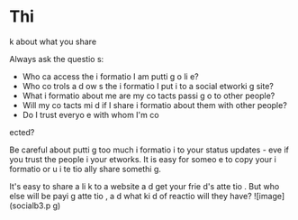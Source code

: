 [Title]: # (Thi
k about what you share)
[Order]: # (4)

# Thi
k about what you share

Always ask the questio
s:

*   Who ca
 access the i
formatio
 I am putti
g o
li
e?
*   Who co
trols a
d ow
s the i
formatio
 I put i
to a social 
etworki
g site?
*   What i
formatio
 about me are my co
tacts passi
g o
 to other people?
*   Will my co
tacts mi
d if I share i
formatio
 about them with other people?
*   Do I trust everyo
e with whom I'm co

ected?

Be careful about putti
g too much i
formatio
 i
to your status updates - eve
 if you trust the people i
 your 
etworks. It is easy for someo
e to copy your i
formatio
 or u
i
te
tio
ally share somethi
g.

It's easy to share a li
k to a website a
d get your frie
d's atte
tio
. But who else will be payi
g atte
tio
, a
d what ki
d of reactio
 will they have? 
![image](socialb3.p
g)